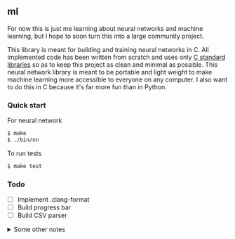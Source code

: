 ## ml
For now this is just me learning about neural networks and machine learning, but I hope to soon turn this into a large
community project.

This library is meant for building and training neural networks in C. All implemented code has been written from
scratch and uses only [C standard libraries](https://en.cppreference.com/w/c/header) so as to keep this project as clean and minimal as possible. This neural
network library is meant to be portable and light weight to make machine learning more accessible to everyone on any
computer. I also want to do this in C because it's far more fun than in Python.

### Quick start
For neural network
```bash
$ make
$ ./bin/nn
```
To run tests
```bash
$ make test
```

### Todo
- [ ] Implement .clang-format
- [ ] Build progress bar
- [ ] Build CSV parser

<details>
  <summary>Some other notes</summary>

  - https://towardsdatascience.com/mnist-handwritten-digits-classification-from-scratch-using-python-numpy-b08e401c4dab
  - https://machinelearningmastery.com/rectified-linear-activation-function-for-deep-learning-neural-networks/
  - https://www.youtube.com/watch?v=w8yWXqWQYmU
  - https://avi.alkalay.net/2018/07/fedora-jupyter-notebook.html
  - https://en.wikipedia.org/wiki/MNIST_database
  - tqdm (progress bar)
  - https://www.kaggle.com/datasets/hojjatk/mnist-dataset
  - https://www.kaggle.com/code/hojjatk/read-mnist-dataset/notebook
  - Bitcoin Historical Data: https://www.kaggle.com/datasets/mczielinski/bitcoin-historical-data/

  - Gradient descent is basic machine learning algo
  - y = w(x) OR y = w(x) - b
  - goal -> w(x) - b = 0
  - square result from cost function to get more amplified result
  - input is usually a feature vector
  	1. Any value for w
  	2. Give to w to cost function to get prediction precision (close to 0, the more precise and accurate)
  	3. w - derivative of cost function (limit as h->0)
  	4. Apply learning rate
  	5. Iterate many times

</details>
